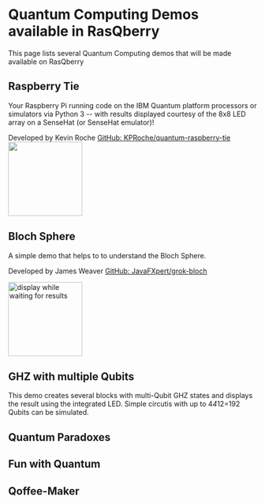 # Quantum Computing Demos available in RasQberry

This page lists several Quantum Computing demos that will be made available on RasQberry

## Raspberry Tie

Your Raspberry Pi running code on the IBM Quantum platform processors or simulators via Python 3 -- with results displayed courtesy of the 8x8 LED array on a SenseHat (or SenseHat emulator)!

Developed by Kevin Roche [GitHub: KPRoche/quantum-raspberry-tie](https://github.com/KPRoche/quantum-raspberry-tie)
<img src='![New Logo Screen.png](https://github.com/KPRoche/quantum-raspberry-tie/raw/main/New%20Logo%20Screen.png)' width='150' ></img><br/> 


## Bloch Sphere

A simple demo that helps to to understand the Bloch Sphere.

Developed by James Weaver [GitHub: JavaFXpert/grok-bloch](https://github.com/JavaFXpert/grok-bloch)

<img src='Artwork/BlochSphere.png' width='150' alt='display while waiting for results' ></img><br/>

## GHZ with multiple Qubits

This demo creates several blocks with multi-Qubit GHZ states and displays the result using the integrated LED. Simple circutis with up to 4*4*12=192 Qubits can be simulated.

## Quantum Paradoxes

## Fun with Quantum

## Qoffee-Maker
